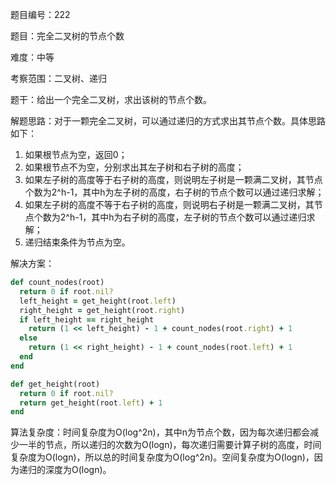 题目编号：222

题目：完全二叉树的节点个数

难度：中等

考察范围：二叉树、递归

题干：给出一个完全二叉树，求出该树的节点个数。

解题思路：对于一颗完全二叉树，可以通过递归的方式求出其节点个数。具体思路如下：

1. 如果根节点为空，返回0；
2. 如果根节点不为空，分别求出其左子树和右子树的高度；
3. 如果左子树的高度等于右子树的高度，则说明左子树是一颗满二叉树，其节点个数为2^h-1，其中h为左子树的高度，右子树的节点个数可以通过递归求解；
4. 如果左子树的高度不等于右子树的高度，则说明右子树是一颗满二叉树，其节点个数为2^h-1，其中h为右子树的高度，左子树的节点个数可以通过递归求解；
5. 递归结束条件为节点为空。

解决方案：

```ruby
def count_nodes(root)
  return 0 if root.nil?
  left_height = get_height(root.left)
  right_height = get_height(root.right)
  if left_height == right_height
    return (1 << left_height) - 1 + count_nodes(root.right) + 1
  else
    return (1 << right_height) - 1 + count_nodes(root.left) + 1
  end
end

def get_height(root)
  return 0 if root.nil?
  return get_height(root.left) + 1
end
```

算法复杂度：时间复杂度为O(log^2n)，其中n为节点个数，因为每次递归都会减少一半的节点，所以递归的次数为O(logn)，每次递归需要计算子树的高度，时间复杂度为O(logn)，所以总的时间复杂度为O(log^2n)。空间复杂度为O(logn)，因为递归的深度为O(logn)。